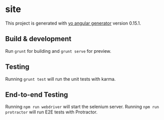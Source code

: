 # site

This project is generated with [yo angular generator](https://github.com/yeoman/generator-angular)
version 0.15.1.

## Build & development

Run `grunt` for building and `grunt serve` for preview.

## Testing

Running `grunt test` will run the unit tests with karma.

## End-to-end Testing

Running `npm run webdriver` will start the selenium server.
Running `npm run protractor` will run E2E tests with Protractor.
